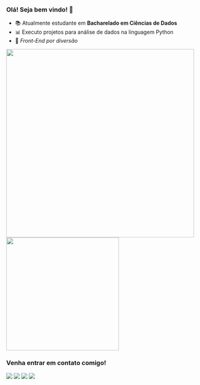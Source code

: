 ### Olá! Seja bem vindo! 👋

- 📚 Atualmente estudante em <strong>Bacharelado em Ciências de Dados</strong>
- 📊 Executo projetos para análise de dados na linguagem Python
- 🐧 <em>Front-End por diversão</em>

<div>
  <img loading="lazy" width='500em' src="https://github-readme-stats.vercel.app/api?username=Kaik-Lima&show_icons=true&theme=gotham&hide=contribs,prs"/>
  <img loading="lazy" width='300em' src="https://github-readme-stats.vercel.app/api/top-langs/?username=Kaik-Lima&layout=compact&theme=blue-green">
</div>
<h3>Venha entrar em contato comigo!</h3>
<div>
  <!--GMAIL-->
  <a href='https://criarmeulink.com.br/u/1715697040' alt='Gmail' target='_blank'><img src='https://img.shields.io/badge/Gmail-D14836?style=for-the-badge&logo=gmail&logoColor=white'></a>
  <!--LINKEDIN-->
  <a href='https://linkedin.com/in/kaik-lima' alt='Linkedin' target='_blank'><img src='https://img.shields.io/badge/LinkedIn-0077B5?style=for-the-badge&logo=linkedin&logoColor=white'></a>
  <!--PINTEREST-->
  <a href='https://br.pinterest.com/kawhite2k/' alt='Pinterest' target='_blank'><img src='https://img.shields.io/badge/Pinterest-%23E60023.svg?&style=for-the-badge&logo=Pinterest&logoColor=white'></a>
  <!--INSTAGRAM-->
  <a href='https://www.instagram.com/kaik.al/' alt='Instagram' target='_blank'><img src='https://img.shields.io/badge/Instagram-E4405F?style=for-the-badge&logo=instagram&logoColor=white'></a>
</div>
